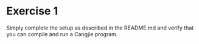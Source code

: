 # Exercise 1

Simply complete the setup as described in the README.md and verify
that you can compile and run a Cangjie program.
